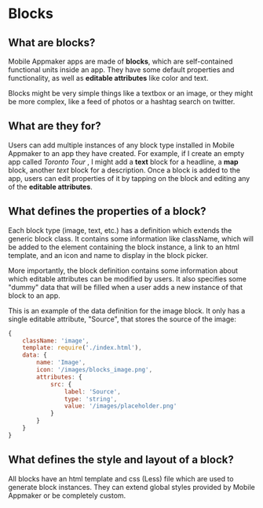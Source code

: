 # Blocks

## What are blocks?

Mobile Appmaker apps are made of **blocks**, which are self-contained functional units inside an app. They have some default properties and functionality, as well as **editable attributes** like color and text.

Blocks might be very simple things like a textbox or an image, or they might be more complex, like a feed of photos or a hashtag search on twitter.

## What are they for?

Users can add multiple instances of any block type installed in Mobile Appmaker to an app they have created. For example, if I create an empty app called *Toronto Tour* , I might add a **text** block for a headline, a **map** block, another *text* block for a description. Once a block is added to the app, users can edit properties of it by tapping on the block and editing any of the **editable attributes**.

## What defines the properties of a block?

Each block type (image, text, etc.) has a definition which extends the generic block class. It contains some information like className, which will be added to the element containing the block instance, a link to an html template, and an icon and name to display in the block picker.

More importantly, the block definition contains some information about which editable attributes can be modified by users. It also specifies some "dummy" data that will be filled when a user adds a new instance of that block to an app.

This is an example of the data definition for the image block. It only has a single editable attribute, "Source", that stores the source of the image:

```js
{
    className: 'image',
    template: require('./index.html'),
    data: {
        name: 'Image',
        icon: '/images/blocks_image.png',
        attributes: {
            src: {
                label: 'Source',
                type: 'string',
                value: '/images/placeholder.png'
            }
        }
    }
}
```

## What defines the style and layout of a block?

All blocks have an html template and css (Less) file which are used to generate block instances. They can extend global styles provided by Mobile Appmaker or be completely custom.
